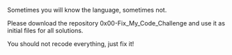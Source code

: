 Sometimes you will know the language, sometimes not.

Please download the repository 0x00-Fix_My_Code_Challenge and use it as initial files for all solutions.

You should not recode everything, just fix it!